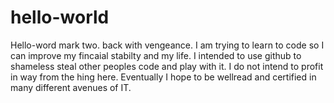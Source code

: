 # hello-world
Hello-word mark two. back with vengeance.
I am trying to learn to code so I can improve my fincaial stabilty and my life. I intended to use github to shameless steal other peoples code and play with it. I do not intend to profit in way from the hing here. Eventually I hope to be wellread and certified in many different avenues of IT. 
